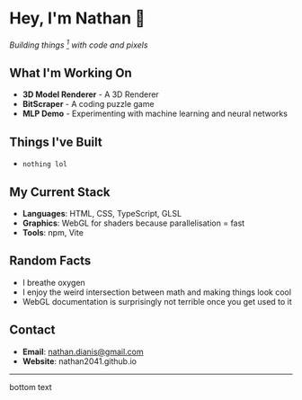 # Hey, I'm Nathan 👋

*Building things [<sup>1</sup>](https://i.postimg.cc/7ZWFKZgZ/Screenshot-2025-07-27-16-40-23.png) with code and pixels*

## What I'm Working On

- **3D Model Renderer** - A 3D Renderer
- **BitScraper** - A coding puzzle game
- **MLP Demo** - Experimenting with machine learning and neural networks

## Things I've Built

- ``` nothing lol ```

## My Current Stack

- **Languages**: HTML, CSS, TypeScript, GLSL
- **Graphics**: WebGL for shaders because parallelisation = fast
- **Tools**: npm, Vite

## Random Facts

- I breathe oxygen
- I enjoy the weird intersection between math and making things look cool
- WebGL documentation is surprisingly not terrible once you get used to it

## Contact

- **Email**: nathan.dianis@gmail.com
- **Website**: nathan2041.github.io

---
bottom text
